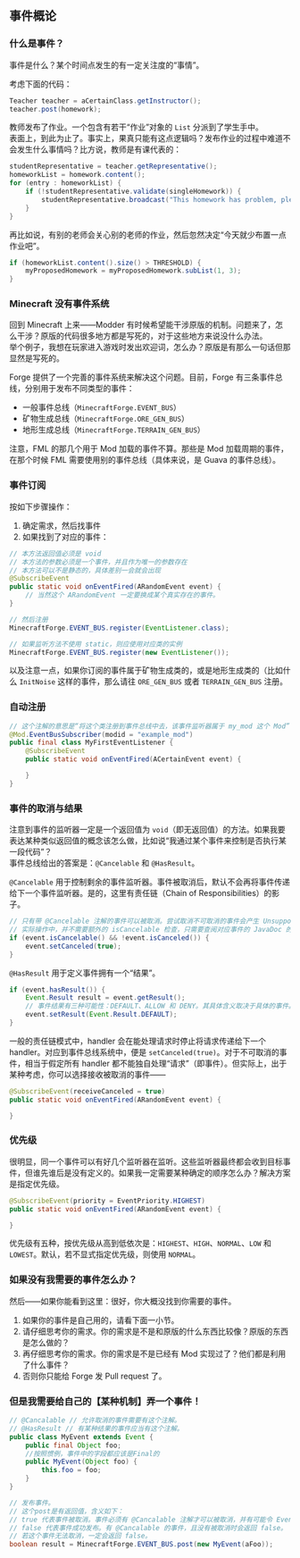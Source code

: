 ## 事件概论

### 什么是事件？

事件是什么？某个时间点发生的有一定关注度的“事情”。

考虑下面的代码：

```java
Teacher teacher = aCertainClass.getInstructor();
teacher.post(homework);
```

教师发布了作业。一个包含有若干“作业”对象的 `List` 分派到了学生手中。  
表面上，到此为止了。事实上，果真只能有这点逻辑吗？发布作业的过程中难道不会发生什么事情吗？比方说，教师是有课代表的：

```java
studentRepresentative = teacher.getRepresentative();
homeworkList = homework.content();
for (entry : homeworkList) {
    if (!studentRepresentative.validate(singleHomework)) {
        studentRepresentative.broadcast("This homework has problem, please notify {} to fix it!", teacher);
    }
}
```

再比如说，有别的老师会关心别的老师的作业，然后忽然决定“今天就少布置一点作业吧”。

```java
if (homeworkList.content().size() > THRESHOLD) {
    myProposedHomework = myProposedHomework.subList(1, 3);
}
```

### Minecraft 没有事件系统

回到 Minecraft 上来——Modder 有时候希望能干涉原版的机制。问题来了，怎么干涉？原版的代码很多地方都是写死的，对于这些地方来说没什么办法。  
举个例子，我想在玩家进入游戏时发出欢迎词，怎么办？原版是有那么一句话但那显然是写死的。

Forge 提供了一个完善的事件系统来解决这个问题。目前，Forge 有三条事件总线，分别用于发布不同类型的事件：

  * 一般事件总线（`MinecraftForge.EVENT_BUS`）
  * 矿物生成总线（`MinecraftForge.ORE_GEN_BUS`）
  * 地形生成总线（`MinecraftForge.TERRAIN_GEN_BUS`）

注意，FML 的那几个用于 Mod 加载的事件不算。那些是 Mod 加载周期的事件，在那个时候 FML 需要使用别的事件总线（具体来说，是 Guava 的事件总线）。

### 事件订阅
按如下步骤操作：

1. 确定需求，然后找事件
2. 如果找到了对应的事件：

```java
// 本方法返回值必须是 void
// 本方法的参数必须是一个事件，并且作为唯一的参数存在
// 本方法可以不是静态的，具体差别一会就会出现
@SubscribeEvent
public static void onEventFired(ARandomEvent event) {
    // 当然这个 ARandomEvent 一定要换成某个真实存在的事件。
}

// 然后注册
MinecraftForge.EVENT_BUS.register(EventListener.class);

// 如果监听方法不使用 static，则应使用对应类的实例
MinecraftForge.EVENT_BUS.register(new EventListener());
```

以及注意一点，如果你订阅的事件属于矿物生成类的，或是地形生成类的（比如什么 `InitNoise` 这样的事件，那么请往 `ORE_GEN_BUS` 或者 `TERRAIN_GEN_BUS` 注册。

### 自动注册

```java
// 这个注解的意思是“将这个类注册到事件总线中去，该事件监听器属于 my_mod 这个 Mod”
@Mod.EventBusSubscriber(modid = "example_mod")
public final class MyFirstEventListener {
    @SubscribeEvent
    public static void onEventFired(ACertainEvent event) {

    }
}
```

### 事件的取消与结果

注意到事件的监听器一定是一个返回值为 `void`（即无返回值）的方法。如果我要表达某种类似返回值的概念该怎么做，比如说“我通过某个事件来控制是否执行某一段代码”？  
事件总线给出的答案是：`@Cancelable` 和 `@HasResult`。  

`@Cancelable` 用于控制剩余的事件监听器。事件被取消后，默认不会再将事件传递给下一个事件监听器。是的，这里有责任链（Chain of Responsibilities）的影子。

```java
// 只有带 @Cancelable 注解的事件可以被取消。尝试取消不可取消的事件会产生 UnsupportedOperationException。
// 实际操作中，并不需要额外的 isCancelable 检查，只需要查阅对应事件的 JavaDoc 的说明即可。
if (event.isCancelable() && !event.isCanceled()) {
    event.setCanceled(true);
}
```

`@HasResult` 用于定义事件拥有一个“结果”。

```java
if (event.hasResult()) {
    Event.Result result = event.getResult();
    // 事件结果有三种可能性：DEFAULT、ALLOW 和 DENY。其具体含义取决于具体的事件。
    event.setResult(Event.Result.DEFAULT);
}
```

一般的责任链模式中，handler 会在能处理请求时停止将请求传递给下一个 handler。<!-- TODO This is actually quoted from "Design Patterns: Elements of Reusable Object-Oriented Software", and thus we need proper citation -->对应到事件总线系统中，便是 `setCanceled(true)`。对于不可取消的事件，相当于假定所有 handler 都不能独自处理“请求”（即事件）。但实际上，出于某种考虑<!-- TODO Concerning about what? -->，你可以选择接收被取消的事件——

```java
@SubscribeEvent(receiveCanceled = true)
public static void onEventFired(ARandomEvent event) {

}
```

### 优先级

很明显，同一个事件可以有好几个监听器在监听。这些监听器最终都会收到目标事件，但谁先谁后是没有定义的。如果我一定需要某种确定的顺序怎么办？解决方案是指定优先级。

```java
@SubscribeEvent(priority = EventPriority.HIGHEST)
public static void onEventFired(ARandomEvent event) {

}
```

优先级有五种，按优先级从高到低依次是：`HIGHEST`、`HIGH`、`NORMAL`、`LOW` 和 `LOWEST`。默认，若不显式指定优先级，则使用 `NORMAL`。

### 如果没有我需要的事件怎么办？

然后——如果你能看到这里：很好，你大概没找到你需要的事件。

  1. 如果你的事件是自己用的，请看下面一小节。
  2. 请仔细思考你的需求。你的需求是不是和原版的什么东西比较像？原版的东西是怎么做的？
  3. 再仔细思考你的需求。你的需求是不是已经有 Mod 实现过了？他们都是利用了什么事件？
  3. 否则你只能给 Forge 发 Pull request 了。

### 但是我需要给自己的【某种机制】弄一个事件！

```java
// @Cancalable // 允许取消的事件需要有这个注解。
// @HasResult // 有某种结果的事件应当有这个注解。
public class MyEvent extends Event {
    public final Object foo;
    //按照惯例，事件中的字段都应该是Final的
    public MyEvent(Object foo) {
        this.foo = foo;
    }
}

// 发布事件。
// 这个post是有返回值，含义如下：
// true 代表事件被取消。事件必须有 @Cancalable 注解才可以被取消，并有可能令 EventBus.post 返回 true。
// false 代表事件成功发布。有 @Cancalable 的事件，且没有被取消时会返回 false。
// 若这个事件无法取消，一定会返回 false。
boolean result = MinecraftForge.EVENT_BUS.post(new MyEvent(aFoo));
```
